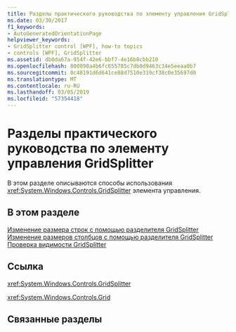 ```yaml
---
title: Разделы практического руководства по элементу управления GridSplitter
ms.date: 03/30/2017
f1_keywords:
- AutoGeneratedOrientationPage
helpviewer_keywords:
- GridSplitter control [WPF], how-to topics
- controls [WPF], GridSplitter
ms.assetid: db0da67a-954f-42e6-bbf7-4e16b8cbb210
ms.openlocfilehash: 800898a4b6fc655785c7db0d9463c34e5eeaa0b7
ms.sourcegitcommit: 0c48191d6d641ce88d7510e319cf38c0e35697d0
ms.translationtype: MT
ms.contentlocale: ru-RU
ms.lasthandoff: 03/05/2019
ms.locfileid: "57354418"
---
```

# <a name="gridsplitter-how-to-topics"></a>Разделы практического руководства по элементу управления GridSplitter
В этом разделе описываются способы использования <xref:System.Windows.Controls.GridSplitter> элемента управления.  
  
## <a name="in-this-section"></a>В этом разделе  
 [Изменение размера строк с помощью разделителя GridSplitter](how-to-resize-rows-with-a-gridsplitter.md)  
 [Изменение размеров столбцов с помощью разделителя GridSplitter](how-to-resize-columns-with-a-gridsplitter.md)  
 [Проверка видимости GridSplitter](how-to-make-sure-that-a-gridsplitter-is-visible.md)  
  
## <a name="reference"></a>Ссылка  
 <xref:System.Windows.Controls.GridSplitter>  
  
 <xref:System.Windows.Controls.Grid>  
  
## <a name="related-sections"></a>Связанные разделы
